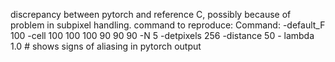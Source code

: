 discrepancy between pytorch and reference C, possibly because of problem in subpixel handling. command to reproduce: 
Command: -default_F 100 -cell 100 100 100 90 90 90 -N 5 -detpixels 256 -distance 50 - lambda 1.0 # shows signs of aliasing in pytorch output
